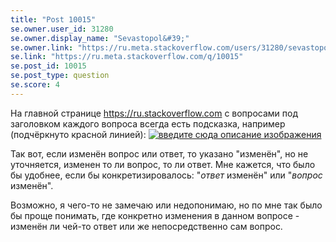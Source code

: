 ```yaml
---
title: "Post 10015"
se.owner.user_id: 31280
se.owner.display_name: "Sevastopol&#39;"
se.owner.link: "https://ru.meta.stackoverflow.com/users/31280/sevastopol"
se.link: "https://ru.meta.stackoverflow.com/q/10015"
se.post_id: 10015
se.post_type: question
se.score: 4
---
```

<p>На главной странице <a href="https://ru.stackoverflow.com">https://ru.stackoverflow.com</a> с вопросами под заголовком каждого вопроса всегда есть подсказка, например (подчёркнуто красной линией):
<a href="https://i.stack.imgur.com/cSKBl.png" rel="nofollow noreferrer"><img src="https://i.stack.imgur.com/cSKBl.png" alt="введите сюда описание изображения"></a></p>

<p>Так вот, если изменён вопрос или ответ, то указано "изменён", но не уточняется, изменен то ли вопрос, то ли ответ. Мне кажется, что было бы удобнее, если бы конкретизировалось: "<em>ответ</em> изменён" или "<em>вопрос</em> изменён". </p>

<p>Возможно, я чего-то не замечаю или недопонимаю, но по мне так было бы проще понимать, где конкретно изменения в данном вопросе - изменён ли чей-то ответ или же непосредственно сам вопрос.</p>
